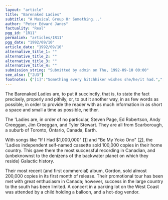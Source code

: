 ```yaml
---
layout: "article"
title: "Barenaked Ladies"
subtitle: "A Musical Group Or Something..."
author: "Peter Edward Janes"
factuality: "Real"
pgg_id: "1R11"
permalink: "articles/1R11"
pgg_date: "1992/09/10"
article_date: "1992/09/10"
alternative_title_1: ""
alternative_title_2: ""
alternative_title_3: ""
alternative_title_4: ""
submission_string: "Submitted by admin on Thu, 1992-09-10 00:00"
see_also: ["2U3"]
footnotes: {"[1]":"Something every hitchhiker wishes she/he/it had.","[2]":"Complete with \"Yoko Ono\" solo!"}
---
```

<div>
<p>The Barenaked Ladies are, to put it succinctly, that is, to state the fact precisely, properly and pithily, or, to put it another way, in as few words as possible, in order to provide the reader with as much information in as short a space and small a time as possible, neither.</p>
<p>The 'Ladies are, in order of no particular, Steven Page, Ed Robertson, Andy Creeggan, Jim Creeggan, and Tyler Stewart. They are all from Scarborough, a suburb of Toronto, Ontario, Canada, Earth.</p>
<p>With songs like "If I Had $1,000,000" <a href="#footnotes.1" class="footnote-link">[1]</a> and "Be My Yoko Ono" <a href="#footnotes.2" class="footnote-link">[2]</a>, the 'Ladies independent self-named cassette sold 100,000 copies in their home country. This gave them the most successful recording in Canadian, and (unbeknownst to the denizens of the backwater planet on which they reside) Galactic history.</p>
<p>Their most recent (and first commercial) album, Gordon, sold almost 200,000 copies in its first month of release. Their promotional tour has been met with great enthusiasm in Canada; however, success in the large country to the south has been limited. A concert in a parking lot on the West Coast was attended by a child holding a balloon, and a hot-dog vendor.</p>
</div>
